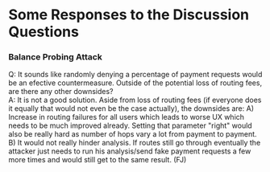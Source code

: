 # Some Responses to the Discussion Questions

### Balance Probing Attack
Q: It sounds like randomly denying a percentage of payment requests would be an efective countermeasure. Outside of the potential loss of routing fees, are there any other downsides?  
A: It is not a good solution. Aside from loss of routing fees (if everyone does it equally that would not even be the case actually), the downsides are: A) Increase in routing failures for all users which leads to worse UX which needs to be much improved already. Setting that parameter "right" would also be really hard as number of hops vary a lot from payment to payment. B) It would not really hinder analysis. If routes still go through eventually the attacker just needs to run his analysis/send fake payment requests a few more times and would still get to the same result. (FJ)

